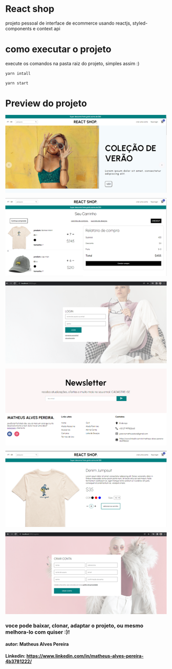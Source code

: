 
# React shop

projeto pessoal de interface de ecommerce usando reactjs, styled-components e context api

# como executar  o projeto
execute os comandos na pasta raiz do projeto, simples assim :)
```
yarn intall
```
```
yarn start
```
# Preview do projeto

![prod 1](https://github.com/matheusgit1/react-shop---ecommerce-ui/blob/main/fotos/Capturar.PNG)

![prod 2](https://github.com/matheusgit1/react-shop---ecommerce-ui/blob/main/fotos/cart.PNG)

![prod 3](https://github.com/matheusgit1/react-shop---ecommerce-ui/blob/main/fotos/login.PNG)

![prod 4](https://github.com/matheusgit1/react-shop---ecommerce-ui/blob/main/fotos/news.PNG)

![prod 5](https://github.com/matheusgit1/react-shop---ecommerce-ui/blob/main/fotos/prod.PNG)

![prod 6](https://github.com/matheusgit1/react-shop---ecommerce-ui/blob/main/fotos/register.PNG)


### voce pode baixar, clonar, adaptar o projeto, ou mesmo melhora-lo com quiser :)!

#### autor: Matheus Alves Pereira
#### Linkedin: https://www.linkedin.com/in/matheus-alves-pereira-4b3781222/

